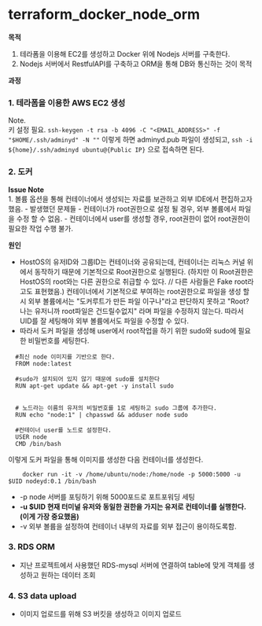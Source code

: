 # terraform_docker_node_orm
**목적**
1. 테라폼을 이용해 EC2를 생성하고 Docker 위에 Nodejs 서버를 구축한다.
2. Nodejs 서버에서 RestfulAPI를 구축하고 ORM을 통해 DB와 통신하는 것이 목적 


**과정**
### 1. 테라폼을 이용한 AWS EC2 생성</br>
Note.</br>
키 설정 필요. ```ssh-keygen -t rsa -b 4096 -C "<EMAIL_ADDRESS>" -f "$HOME/.ssh/adminyd" -N ""```
이렇게 하면 adminyd.pub 파일이 생성되고, ```ssh -i ${home}/.ssh/adminyd ubuntu@{Public IP}``` 으로 접속하면 된다.

### 2. 도커</br>
**Issue Note**</br>
    1. 볼륨 옵션을 통해 컨테이너에서 생성되는 자료를 보관하고 외부 IDE에서 편집하고자 했음.
    - 발생했던 문제들
      - 컨테이너가 root권한으로 설정 될 경우,  외부 볼륨에서 파일을 수정 할 수 없음. 
      - 컨테이너에서 user를 생성할 경우, root권한이 없어 root권한이 필요한 작업 수행 불가.
    
  **원인**

  - HostOS의 유저ID와 그룹ID는 컨테이너와 공유되는데, 컨테이너는 리눅스 커널 위에서 동작하기 때문에 기본적으로 Root권한으로 실행된다. (하지만 이 Root권한은 HostOS의 root와는 다른 권한으로 취급할 수 있다. // 다른 사람들은 Fake root라고도 표현했음.) 컨테이너에서 기본적으로 부여하는 root권한으로 파일을 생성 할 시 외부 볼륨에서는 "도커루트가 만든 파일 이구나"라고 판단하지 못하고 "Root? 나는 유저니까 root파일은 건드릴수없지" 라며 파일을 수정하지 않는다. 따라서 UID를 잘 세팅해야 외부 볼륨에서도 파일을 수정할 수 있다.
  - 따라서 도커 파일을 생성해 user에서 root작업을 하기 위한 sudo와 sudo에 필요한 비밀번호를 세팅한다.
  ```
    #최신 node 이미지를 기반으로 한다.
    FROM node:latest

    #sudo가 설치되어 있지 않기 때문에 sudo를 설치한다
    RUN apt-get update && apt-get -y install sudo


    # 노드라는 이름의 유저의 비밀번호를 1로 세팅하고 sudo 그룹에 추가한다.
    RUN echo "node:1" | chpasswd && adduser node sudo

    #컨테이너 user를 노드로 설정한다.
    USER node
    CMD /bin/bash
```
이렇게 도커 파일을 통해 이미지를 생성한 다음 컨테이너를 생성한다.

```
    docker run -it -v /home/ubuntu/node:/home/node -p 5000:5000 -u $UID nodeyd:0.1 /bin/bash
```
- -p node 서버를 포팅하기 위해 5000포드로 포트포워딩 세팅
- **-u $UID 현재 터미널 유저와 동일한 권한을 가지는 유저로 컨테이너를 실행한다. (이게 가장 중요했음)**
-  -v 외부 볼륨을 설정하여 컨테이너 내부의 자료를 외부 접근이 용이하도록함.



### 3. RDS ORM</br>
- 지난 프로젝트에서 사용했던 RDS-mysql 서버에 연결하여 table에 맞게 객체를 생성하고 원하는 데이터 조회 
### 4. S3 data upload</br>
- 이미지 업로드를 위해 S3 버킷을 생성하고 이미지 업로드